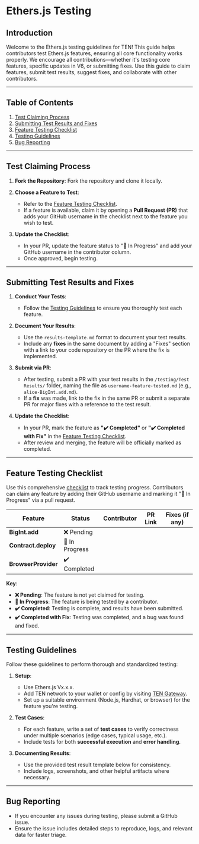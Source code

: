 # Ethers.js Testing

## Introduction

Welcome to the Ethers.js testing guidelines for TEN! This guide helps contributors test Ethers.js features, ensuring all core functionality works properly. We encourage all contributions—whether it's testing core features, specific updates in V6, or submitting fixes. Use this guide to claim features, submit test results, suggest fixes, and collaborate with other contributors.

---

## Table of Contents

1. [Test Claiming Process](#test-claiming-process)
2. [Submitting Test Results and Fixes](#submitting-test-results-and-fixes)
3. [Feature Testing Checklist](#feature-testing-checklist)
4. [Testing Guidelines](#testing-guidelines)
5. [Bug Reporting](#bug-reporting)

---

## Test Claiming Process

1. **Fork the Repository**: Fork the repository and clone it locally.
   
2. **Choose a Feature to Test**:
   - Refer to the [Feature Testing Checklist](#feature-testing-checklist).
   - If a feature is available, claim it by opening a **Pull Request (PR)** that adds your GitHub username in the checklist next to the feature you wish to test.

3. **Update the Checklist**:
   - In your PR, update the feature status to "🔄 In Progress" and add your GitHub username in the contributor column.
   - Once approved, begin testing.

---

## Submitting Test Results and Fixes

1. **Conduct Your Tests**:
   - Follow the [Testing Guidelines](#testing-guidelines) to ensure you thoroughly test each feature.

2. **Document Your Results**:
   - Use the `results-template.md` format to document your test results.
   - Include any **fixes** in the same document by adding a "Fixes" section with a link to your code repository or the PR where the fix is implemented.

3. **Submit via PR**:
   - After testing, submit a PR with your test results in the `/testing/Test Results/` folder, naming the file as `username-feature-tested.md` (e.g., `alice-BigInt.add.md`).
   - If a **fix** was made, link to the fix in the same PR or submit a separate PR for major fixes with a reference to the test result.

4. **Update the Checklist**:
   - In your PR, mark the feature as **"✔️ Completed"** or **"✔️ Completed with Fix"** in the [Feature Testing Checklist](#feature-testing-checklist).
   - After review and merging, the feature will be officially marked as completed.

---

## Feature Testing Checklist

Use this comprehensive [checklist](test-checklist.md) to track testing progress. Contributors can claim any feature by adding their GitHub username and marking it "🔄 In Progress" via a pull request.

| Feature                                  | Status          | Contributor          | PR Link | Fixes (if any)    |
|------------------------------------------|-----------------|----------------------|---------|------------------|
| **BigInt.add**                           | ❌ Pending      |                      |         |                  |
| **Contract.deploy**                      | 🔄 In Progress  |                      |         |                  |
| **BrowserProvider**                      | ✔️ Completed     |                      |         |                  |

**Key**:
- **❌ Pending**: The feature is not yet claimed for testing.
- **🔄 In Progress**: The feature is being tested by a contributor.
- **✔️ Completed**: Testing is complete, and results have been submitted.
- **✔️ Completed with Fix**: Testing was completed, and a bug was found and fixed.

---

## Testing Guidelines

Follow these guidelines to perform thorough and standardized testing:

1. **Setup**:
   - Use Ethers.js Vx.x.x.
   - Add TEN network to your wallet or config by visiting [TEN Gateway](https://testnet.ten.xyz/).
   - Set up a suitable environment (Node.js, Hardhat, or browser) for the feature you're testing.

2. **Test Cases**:
   - For each feature, write a set of **test cases** to verify correctness under multiple scenarios (edge cases, typical usage, etc.).
   - Include tests for both **successful execution** and **error handling**.

3. **Documenting Results**:
   - Use the provided test result template below for consistency.
   - Include logs, screenshots, and other helpful artifacts where necessary.

---

## Bug Reporting

- If you encounter any issues during testing, please submit a GitHub issue.
- Ensure the issue includes detailed steps to reproduce, logs, and relevant data for faster triage.
